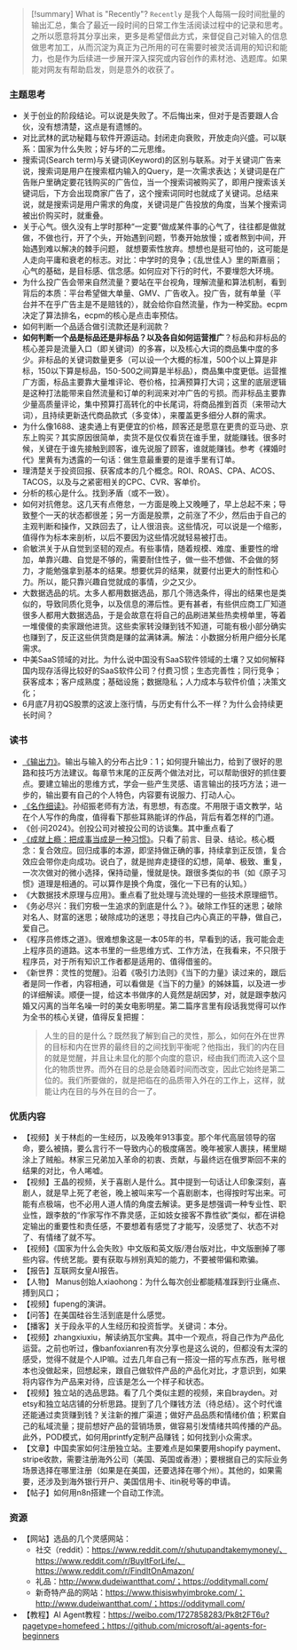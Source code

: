 

> [!summary] What is "Recently"?
> `Recently` 是我个人每隔一段时间批量的输出汇总，集合了最近一段时间的日常工作生活阅读过程中的记录和思考。之所以愿意将其分享出来，更多是希望借此方式，来督促自己对输入的信息做思考加工，从而沉淀为真正为己所用的可在需要时被灵活调用的知识和能力，也是作为后续进一步展开深入探究或内容创作的素材池、选题库。如果能对网友有帮助启发，则是意外的收获了。

### 主题思考

- 关于创业的阶段结论。可以说是失败了。不后悔出来，但对于是否要跟人合伙，没有想清楚，这点是有遗憾的。
- 对比武林的武功秘籍与软件开源运动。封闭走向衰败，开放走向兴盛。可以联系：国家为什么失败；好与坏的二元思维。
- 搜索词(Search term)与关键词(Keyword)的区别与联系。对于关键词广告来说，搜索词是用户在搜索框内输入的Query，是一次需求表达；关键词是在广告账户里确定要花钱购买的广告位，当一个搜索词被购买了，即用户搜索该关键词后，下方会出现商家广告了，这个搜索词同时也就成了关键词。总结来说，就是搜索词是用户需求的角度，关键词是广告投放的角度，当某个搜索词被出价购买时，就重叠。
- 关于心气。很久没有上学时那种“一定要”做成某件事的心气了，往往都是做就做，不做也行，开了个头，开始遇到问题，节奏开始放慢；或者熬到中间，开始遇到难以解决的棘手问题， 就想要索性放弃。想想也是挺可怕的，这可能是人走向平庸和衰老的标志。对比：中学时的竞争；《乱世佳人》里的斯嘉丽；心气的基础，是目标感、信念感。如何应对下行的时代，不要埋怨大环境。
- 为什么投广告会带来自然流量？要站在平台视角，理解流量和算法机制，看到背后的本质：平台希望做大单量、GMV、广告收入。投广告，就有单量（平台并不在乎广告主是不是赔钱的），就会给你自然流量，作为一种奖励。ecpm决定了算法排名，ecpm的核心是点击率预估。
- 如何判断一个品适合做引流款还是利润款？
- **如何判断一个品是标品还是非标品？以及各自如何运营推广**？标品和非标品的核心差异是流量入口（即关键词）的多寡，以及核心大词的商品集中度的多少。非标品的关键词数量更多（可以设一个大概的标准，500个以上算是非标，150以下算是标品，150-500之间算是半标品），商品集中度更低。运营推广方面，标品主要靠大量堆评论、卷价格，拉满预算打大词；这里的底层逻辑是这种打法能带来自然流量和订单的利润来对冲广告的亏损。而非标品主要靠少量高质量评论，集中预算打高转化的中长尾词，将商品推到首页（来带动大词），且持续更新迭代商品款式（多变体），来覆盖更多细分人群的需求。
- 为什么像1688、速卖通上有更便宜的价格，顾客还是愿意在更贵的亚马逊、京东上购买？其实原因很简单，卖货不是仅仅看货在谁手里，就能赚钱。很多时候，关键在于谁先接触到顾客，谁先说服了顾客，谁就能赚钱。参考《裸婚时代》里黄有为透露的一句话：做生意最重要的是谁手里有订单。
- 理清楚关于投资回报、获客成本的几个概念。ROI、ROAS、CPA、ACOS、TACOS，以及与之紧密相关的CPC、CVR、客单价。
- 分析的核心是什么。找到矛盾（或不一致）。
- 如何对抗倦怠。这几天有点倦怠，一方面是晚上又晚睡了，早上总起不来；导致整个一天的状态都很差；另一方面是股票，之前涨了不少，然后由于自己的主观判断和操作，又跌回去了，让人很沮丧。这些情况，可以说是一个缩影，值得作为标本来剖析，以后不要因为这些情况就轻易被打击。
- 俞敏洪关于从自觉到坚韧的观点。有些事情，随着规模、难度、重要性的增加，单靠兴趣、自觉是不够的，需要耐住性子，做一些不想做、不会做的努力，才能勉强拿到基本的结果。想要优异的结果，就要付出更大的耐性和心力。所以，能只靠兴趣自觉就成的事情，少之又少。
- 大数据选品的坑。太多人都用数据选品，那几个筛选条件，得出的结果也是类似的，导致同质化竞争，以及信息的滞后性。更有甚者，有些供应商工厂知道很多人都用大数据选品，于是会故意在将自己的品刷进某些热卖榜单里，等着一堆傻傻的卖家跟他进货。这些卖家转没赚到钱不知道，可能有极小部分确实也赚到了，反正这些供货商是赚的盆满钵满。解法：小数据分析用户细分长尾需求。
- 中美SaaS领域的对比。为什么说中国没有SaaS软件领域的土壤？又如何解释国内现存活得比较好的SaaS软件公司？付费习惯；生态完善性；同行竞争；获客成本；客户成熟度；基础设施；数据隐私；人力成本与软件价值；决策文化；
- 6月底7月初QS股票的这波上涨行情，与历史有什么不一样？为什么会持续更长时间？

### 读书

- [《输出力》](https://book.douban.com/subject/35578572/)。输出与输入的分布占比9：1；如何提升输出力，给到了很好的思路和技巧方法建议。每章节末尾的正反两个做法对比，可以帮助很好的抓住要点。要建立输出的思维方式，学会一些产生灵感、语言输出的技巧方法；进一步的，输出要有自己的个人特色，内容要有说服力、打动人心。
- [《名作细读》](https://book.douban.com/subject/3826776/)。孙绍振老师有方法，有思想，有态度。不用限于语文教学，站在个人写作的角度，值得看下那些耳熟能详的作品，背后有着怎样的门道。
- 《创·问2024》。创投公司对被投公司的访谈集。其中重点看了
- [《成就上瘾：把成事当成是一种习惯》](https://book.douban.com/subject/35606799/)。只看了前言、目录、结论。核心概念：复合效应。回归成事的本源，即坚持做正确的事，持续拿到正反馈，复合效应会带你走向成功。说白了，就是抛弃走捷径的幻想，简单、极致、重复，一次次做对的微小选择，保持动量，慢就是快。跟很多类似的书（如《原子习惯》道理是相通的。可以算作是换个角度，强化一下已有的认知。）
- 《大数据技术原理与应用》。重点看了批处理与流处理的一些技术原理细节。
- 《务必尽兴：我们穷极一生追求的到底是什么？》。破除工作狂的迷思；破除对名人、财富的迷思；破除成功的迷思；寻找自己内心真正的平静，做自己，爱自己。
- 《程序员修炼之道》。很难想象这是一本05年的书，早看到的话，我可能会走上程序员的道路。这本书里的一些思维方式、工作方法，在我看来，不只限于程序员，对于所有知识工作者都是适用的、值得借鉴的。
- 《新世界：灵性的觉醒》。沿着《吸引力法则》《当下的力量》读过来的，跟后者是同一作者，内容相通，可以看做是《当下的力量》的姊妹篇，以及进一步的详细解读。顺便一提，给这本书做序的人竟然是胡因梦，对，就是跟李敖闪婚又闪离的当年名噪一时的美女电影明星。第二篇序言里有段话我觉得可以作为全书的核心关键，值得反复把握：
	> 人生的目的是什么？既然我了解到自己的灵性，那么，如何在外在世界的目标和内在世界的最终目的之间找到平衡呢？他指出，我们的内在目的就是觉醒，并且让未显化的那个向度的意识，经由我们而流入这个显化的物质世界。而外在目的总是会随着时间而改变，因此它始终是第二位的。我们所要做的，就是把临在的品质带入外在的工作上，这样，就能让内在目的与外在目的合一了。

### 优质内容

- 【视频】关于林彪的一生经历，以及晚年913事变。那个年代高层领导的宿命，要么被搞，要么言行不一导致内心的极度痛苦。晚年被家人裹挟，稀里糊涂上了贼船。林家三兄弟加入革命的初衷、贡献，与最终远在俄罗斯回不来的结果的对比，令人唏嘘。
- 【视频】王晶的视频，关于喜剧人是什么。其中提到一句话让人印象深刻，喜剧人，就是早上死了老爸，晚上被叫来写一个喜剧剧本，也得按时写出来。可能有点极端，也不必用人道人情的角度去解读。更多是想强调一种专业性、职业性，跟李敖的“作家写作不靠灵感，正如妓女接客不靠性欲”类似，都在讲稳定输出的重要性和责任感，不要想着有感觉了才能写，没感觉了、状态不对了、有情绪了就不写。
- 【视频】《国家为什么会失败》中文版和英文版/港台版对比，中文版删掉了哪些内容。传统艺能。要有获取与辨别真知的能力，不要被带偏和欺骗。
- 【报告】互联网女皇AI报告。
- 【人物】 Manus创始人xiaohong：为什么每次创业都能精准踩到行业痛点、搏到风口；
- 【视频】fupeng的演讲。
- 【问答】在美国硅谷生活到底是什么感觉。
- 【播客】关于段永平的人生经历和投资哲学。关键词：本分。
- 【视频】zhangxiuxiu，解读纳瓦尔宝典。其中一个观点，将自己作为产品化运营。之前也听过，像banfoxianren有次分享也是这么说的，但都没有太深的感受，觉得不就是个人IP嘛。过去几年自己有一搭没一搭的写点东西，账号根本也没做起来，回想起来，跟自己做软件产品的产品化对比，才意识到，如果将内容作为产品来对待，应该是怎么一个样子和状态。
- 【视频】独立站的选品思路。看了几个类似主题的视频，来自brayden。对etsy和独立站店铺的分析思路。提到了几个赚钱方法（待总结）。这个时代谁还能通过卖货赚到钱？关注新的推广渠道；做好产品品质和情绪价值；积累自己的私域流量；提前想好产品的营销场景，做容易引发情绪共鸣传播的产品。此外，POD模式，如何用printfy定制产品赚钱；如何找到小众需求。
- 【文章】中国卖家如何注册独立站。主要难点是如果要用shopify payment、stripe收款，需要注册海外公司（美国、英国或香港）；要根据自己的实际业务场景选择在哪里注册（如果是在美国，还要选择在哪个州）。其他的，如果需要，还涉及到海外银行开户、美国信用卡、itin税号等的申请。
- 【帖子】如何用n8n搭建一个自动工作流。

### 资源

- 【网站】选品的几个灵感网站：
	- 社交（reddit）：https://www.reddit.com/r/shutupandtakemymoney/、https://www.reddit.com/r/BuyItForLife/、https://www.reddit.com/r/FindItOnAmazon/
	- 礼品：http://www.dudeiwantthat.com/；https://odditymall.com/
	- 新奇特产品的网站：https://www.thisiswhyimbroke.com/；http://www.dudeiwantthat.com/；https://odditymall.com/
- 【教程】AI Agent教程：https://weibo.com/1727858283/Pk8t2FT6u?pagetype=homefeed；https://github.com/microsoft/ai-agents-for-beginners



